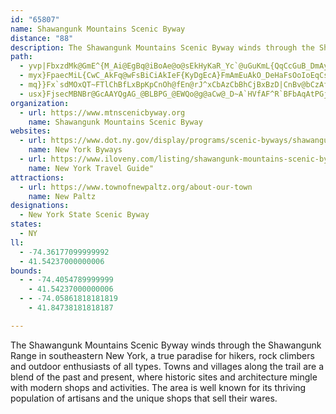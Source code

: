 ```yaml
---
id: "65807"
name: Shawangunk Mountains Scenic Byway
distance: "88"
description: The Shawangunk Mountains Scenic Byway winds through the Shawangunk Range in southeastern New York, offering several natural, scenic, and recreational opportunities.
path:
  - yvp|FbxzdMk@GmE^{M_Ai@EgBq@iBoAe@o@sEkHyKaR_Yc`@uGuKmL{QqCcGuB_DmAyAwBmBaOuIgJmHwSoLkL_IeBsA}FoI{DgHgKmMcEmDaJaGuO{R{JiGgEgDcAeAgEaGeNsUwQ_To]i_@oBoAsAe@}WqFiu@eRw@Ya@]}DuGrAyBdBmDzKcUvCoEhCwC`KuGnAgAbBqBvDyFxBcEdN}ZpH{Ox@yC^eCH{A`@}QjD}`@n@_ExDuLtG{Q`@oCLgBC}C_A{JE{DxAs`@h@gHhHgk@dHaf@rFof@~Lk}@lD}XqI{@gIk@{KS_KXcDY_QyEgFaB_Ag@qFqBiCgByCeDkMkQcEiF_MiL_BmA_LaHmZiQjKuw@|Fae@^qAj@y@l@YhBa@t@k@jG{Jh@s@xAw@^[Hi@DuG_@oDr@U`@U|AyA|@eArBmDnAkCh@mCbCkR~@sIDs@KaBYy@{IuRe@sAOs@GoBv@}GxBaR?aAOkAe@gAaJeFeGsCeToHaDmCcKuKwB}CgFoJoA{A_BkAmPyF}EoAmJsBqEyAcTaKcl@cVgFeCuIgIsEmDgC_BsEsBsTyI{@SiBG}FRqBM{@ScLkE{P{EcHKgFDk\rCmDL{L[aM?iAUkLmDuJoGmGaCiBwAuIwKeB}AcCiAeLqDqHoEoAk@}Ds@aTKyFMiAKiBe@}BkA_P{LgLsG{L{FaG{C_MyK}BmD}D}GeAsAsCyBcE_CqDyAoBe@uBWgBG{Q@wDa@mCs@eAa@oKkFgKuGwFyD{JmIgV{MsIoGwEsBwZsKeKcGeAiAmA_CgDiPu@cCiAkBqIsI_@y@iCiHg@_Ai@q@yAmA_RiN}DwBee@iN_`@}NiCq@s@BT|@_CiJO{ADsAXmCTwAjEaR|D{MhCkJbFiPhE_R
  - myx}FpaecMiL{CwC_AkFq@wFsBiCiAkIeF{KyDgEcA}FmAmEuAkO_DeHaFsOoIoEqCsWuF_KkCiCk@mRyFkBe@gJkCmCk@aB]eDsBmAw@{G}BqJ{BsD}@aCE{QwD}BcAaCEmYsF{FsCiEiAgEiAmFyAsEgCqNwLiFyCyCaAmGw@sL_CgS{HwEYAIkUSqBZyAr@oCxBw@lAi@t@}DpGiD`DyG|EyEvEmGpKsAjCyA`Ck@n@q@d@{BtAgAPm@RaE^_Kd@_L^qH\_DfAqDhCiBrCiFbK}CdEkC~A{Eh@oMaD{JuAwB^aLpDpCXnBl@fC~BdAlBpEdh@h@dE~@~ERdFGdAq@zCk@tEGjB~@zAzBpACDzF~CfFfC~DlCh@j@Tt@H|@Dx@AlA_@~@qEzIQrANzIIx@s@fCE|BDlFb@lEHxAGz@k@jEExBJtBx@pDxAnCbAhA~A`AbBl@hCf@h]vCjBl@~AfAf@j@xAxBdBxDbN~ZlCrHjBlHlA`Ht@bIRrCJpFEbEe@rGsBxLi@bGSpA_BjFm@zCUhGQvAg@tAwIdQSzAOfGY`A{DpHyMvQ}AdBgMhM_BrBcUre@tAjBbAlB~@tCdBxGrA~ClQvYfKhQhAtA|@v@tMzJxAxBx@fBXdAj@~CNfD?~AOnCoB~NYhGDxGrAfk@b@rEx@hEtCvJf@tAt@rAt@dAbA~@~A~@hJ`CnBx@r@f@hAnAhCtDvEtIpAvBfPnR~DbD`KdGpIlDfB`BbJxLn@l@xLlJpGrCrA~A~EtKb@n@lAnAt@`@rAZ`K?~Md@`APnGdBpAx@VXn@x@rBxDfGtNjBvFfIzTzBnKx@`GhGt^b@tB^dAn@pAx@lAbFnGvAjAnE~Bx@xANr@HlAK~BoLx`@o@~EKfCNnCh@dET~AnAfF\`C`@~DlBnXn@lHNfEHhCEvCc@xCeAnFOfAMxCUxLb@rHnBpPxAnIxDhVpAjJ^hI@zENlBRnAr@fC|CtHhA~E|Fp\|D|P|DbSrChMtBzN^~DRt@b@jAjAlAx@\fFn@rA\x@d@xCzBlF~ElDfExBjDd@|@`@tAPfBBtE@fLOrILxCd@xCzNrj@x@tDb@`CHxBExBgCr^Af@Gt@AjA?V?WHaChC{_@
  - mq}}Fx`sdMOxQT~FTlChBfLxBpKpCnOh@fEn@rJ^xCbAzCbBhCjBxBzD|CnBv@bCzAfEvEz@lAv@zApArDvDhNzN|e@`BzGrA`LPdAl@dBnAfBbUhTbBxAbAl@hDrA|A^hCRdKLt@HhCz@lCfBvXbVj[zYnA`Bx@jBx@`DlEj[h@dBz@nAxJxJdAx@tNfIrXvQpEpCtAtApC|DhA`AnErBrBxAr@~@lBjDzAxAfQjNxGjD|@n@lExDrBvBlMaZjF}LbAuCrBkDxAqBtC{BvBsA~BgA`FgEhAIdALn@V\Vj@x@bAnC|@v@rCPpGtBtB`AzJjCnAd@rNfHlH`FdP`H|U`NjPrH`XbLh@PlADdTsE~@EfARhA~@p@`BPxBYpD@lA\lBTp@l@x@bFrCvDxAnAFlDq@dAHl@R~@l@^j@rAzEz@vA|CfBbA^hARbBJ~C_AvAEnAXlEdCrBRt@El@StAy@|@kAlCmEtAsAl@YpBe@vEGv@KbCy@dAm@hBeB~@mAv@}AjA{Dv@{E^sA~AgDlAqAxB{AbKiGvB}@hCY|@?xBTdJdDhB~@hD~BbBf@zAPvACbBYpH{AjAe@lAsAj@kAh@sBLaAEqDaB}JIkCLyBNgArEiTRs@hAyBnAsAnAw@lBa@lB@dBd@vA`ApM~Ml@^dA^bBLdBSbBq@|AkAhAgBr@uBTqAR{E^qDn@sDn@yBrEgIpEwIx@gAvFeFxAqChAcDt@_Dn@mEX}@l@oAdBsBtKmFrFsE~^sd@rJiOxMmMZm@|@_Cd@sCH_B|@g]NeDTsAh@wB|@aBn@{@lDkDtA{BXcAZ{BL}A?aBwDoqAu@mROsAs@_DgFwOeB{I_@mCGyBL{FbCc]vEs\t@kCxAkCtL}JxA_BbA{AnAkC|CuIvEiQjAsClAkB
  - usx}FjsecMBNBr@GcAAYQgAG_@BLBPG_@EWQo@g@aCw@_D~A`HVfAF^R`BFbAqAtPGjFdAbWx@`f@b@lE`@xBlArFr@nChCrM@lDQvOJxCVxAv@|C`ArBbFfGxAxBtAlDb@bBd@|CpA~[rDpgADzG_@|SHrETfCfChQdAlDrBxEdAjDzHx\\jBJlAHrBD`DYlDyCfPyCpN_@pCmC`p@@tCl@`I^lB~@|B`E`FnAtB|@|C`ChPf@fBbBzCxDlFxEfJp@dCtChOf@xA~ClFh@l@fJxFnAlA`ApB`@dBRlB?fBcBKiCg@cF_CkBm@qBKuDRqAQy@c@mBuBy@uAc@eA{@oDi@sA}CmDYu@Ou@O_COs@m@yAa@q@}BgBgDsDKAOND\nArA~@xAb@jB^pH?rDH~AXjB|A~CNf@DdACxCb@zCErAaBlGa@~@iBlCc@jAIhAJ~AxL|c@Z`C`ArP`AnFxAnDrBxC|@|@vFzDxCpDbBtChBxEXfBHvBYtCi@~A[l@}@~@wAr@gN~CcBLsAAeAKeImBuA?cAXyAlAi@dAk@zBCv@BfBdB`OHtA@rBQ|BSfA_C~GW`CKtKLzIJjD^fCR~BYpMD~@\jBn@xA^`@bEvCh@l@^j@n@`BbCzLN`AHxBBpE@tLErAM`AWrAcD~LM~@YfFa@fCg@pA_CzDe@~AI`B@|@\nC@pBQtCYjAwA`CkDtEcAv@}@^_BXcBG_AW_OaFu@QqBGcADkAXsB~@gB`Bg@x@iAdCcA`Dw@rCOjAKzBHjDPhB|AxIHzBYpCcA~GAnBPrBbAvCbRhd@n@hCRrAV`FG`Dw@lJq@hEs@jCcBdEaE`GuBfCcB`AoBd@mBDcBSgh@aPeAM_BGkBTkB|@iAx@g@n@{AxCqFlOiGtIuGjGeCnCmBzCqB~EkAdEc@hC_@vDoA|Pu@jEw@xCaGjQkAxEg@nDkB`SUrBmAdGcD|KmBxFsBnHiA`D{ApBq@j@oAf@DNb@`BTrAVhAJv@
organization:
  - url: https://www.mtnscenicbyway.org
    name: Shawangunk Mountains Scenic Byway
websites:
  - url: https://www.dot.ny.gov/display/programs/scenic-byways/shawangunk-mountains
    name: New York Byways
  - url: https://www.iloveny.com/listing/shawangunk-mountains-scenic-byway/31463/
    name: New York Travel Guide"
attractions:
  - url: https://www.townofnewpaltz.org/about-our-town
    name: New Paltz
designations:
  - New York State Scenic Byway
states:
  - NY
ll:
  - -74.36177099999992
  - 41.54237000000006
bounds:
  - - -74.4054789999999
    - 41.54237000000006
  - - -74.05861818181819
    - 41.84738181818187

---
```


The Shawangunk Mountains Scenic Byway winds through the Shawangunk Range in southeastern New York, a true paradise for hikers, rock climbers and outdoor enthusiasts of all types. Towns and villages along the trail are a blend of the past and present, where historic sites and architecture mingle with modern shops and activities. The area is well known for its thriving population of artisans and the unique shops that sell their wares.
